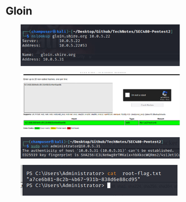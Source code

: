 # Gloin

<figure><img src=".gitbook/assets/image (2).png" alt=""><figcaption></figcaption></figure>



<figure><img src=".gitbook/assets/image (35).png" alt=""><figcaption></figcaption></figure>

<figure><img src=".gitbook/assets/image (21).png" alt=""><figcaption></figcaption></figure>

<figure><img src=".gitbook/assets/image (7).png" alt=""><figcaption></figcaption></figure>

